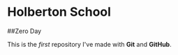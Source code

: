 # Holberton School

##Zero Day

This is the *first* repository I've made with **Git** and **GitHub**.

